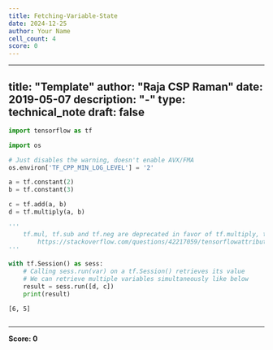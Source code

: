 ```yaml
---
title: Fetching-Variable-State
date: 2024-12-25
author: Your Name
cell_count: 4
score: 0
---
```


---
title: "Template"
author: "Raja CSP Raman"
date: 2019-05-07
description: "-"
type: technical_note
draft: false
---

```python
import tensorflow as tf

import os

# Just disables the warning, doesn't enable AVX/FMA
os.environ['TF_CPP_MIN_LOG_LEVEL'] = '2'
```


```python
a = tf.constant(2)
b = tf.constant(3)

c = tf.add(a, b)
d = tf.multiply(a, b)

'''
    tf.mul, tf.sub and tf.neg are deprecated in favor of tf.multiply, tf.subtract and tf.negative.
        https://stackoverflow.com/questions/42217059/tensorflowattributeerror-module-object-has-no-attribute-mul
'''

with tf.Session() as sess:
    # Calling sess.run(var) on a tf.Session() retrieves its value
    # We can retrieve multiple variables simultaneously like below
    result = sess.run([d, c])
    print(result)
```

    [6, 5]



```python

```


---
**Score: 0**